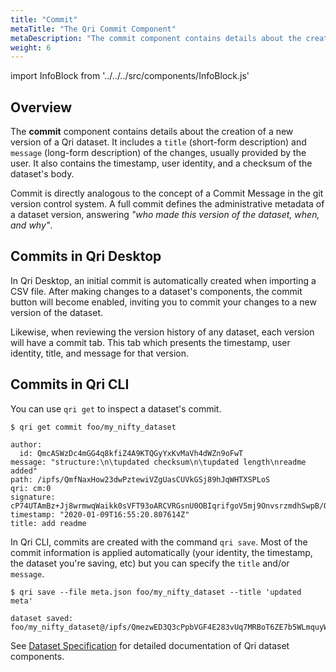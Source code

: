```yaml
---
title: "Commit"
metaTitle: "The Qri Commit Component"
metaDescription: "The commit component contains details about the creation of a new version of a Qri dataset. "
weight: 6
---
```


import InfoBlock from '../../../src/components/InfoBlock.js'


## Overview

The __commit__ component contains details about the creation of a new version of a Qri dataset.  It includes a `title` (short-form description) and `message` (long-form description) of the changes, usually provided by the user.  It also contains the timestamp, user identity, and a checksum of the dataset's body.

Commit is directly analogous to the concept of a Commit Message in the git version control system. A full commit defines the administrative metadata of a dataset version, answering _"who made this version of the dataset, when, and why"_.

## Commits in Qri Desktop

In Qri Desktop, an initial commit is automatically created when importing a CSV file.  After making changes to a dataset's components, the commit button will become enabled, inviting you to commit your changes to a new version of the dataset.

Likewise, when reviewing the version history of any dataset, each version will have a commit tab.  This tab which presents the timestamp, user identity, title, and message for that version.

## Commits in Qri CLI

You can use `qri get` to inspect a dataset's commit.

```
$ qri get commit foo/my_nifty_dataset

author:
  id: QmcASWzDc4mGG4q8kfiZ4A9KTQGyYxKvMaVh4dWZn9oFwT
message: "structure:\n\tupdated checksum\n\tupdated length\nreadme added"
path: /ipfs/QmfNaxHow23dwPztewiVZgUasCUVkGSj89hJqWHTXSPLoS
qri: cm:0
signature: cP74UTAmBz+Jj8wrmwqWaikk0sVFT93oARCVRGsnU0OBIqrifgoV5mj9OnvsrzmdhSwpB/OPePPye8fG2iTRhneI/qvW9gwGrbHPvKgAjXctRAlxauGS+Iab/w38b1bKZhxf9SR01z0A+eHWdXmK0FokPNUseCO6CzK5kdXUDbAn2mkqtahZFpcwFAF4a+wBpCa9b8/teSNL3Rwc5EQ9352mfZP9jVZ8uM32QY4fbXMTaXYJOWRkR40kHCAD7+YHI9ACeF1ow3yCOrPVMNJBNpd7pLA5eg6Qc+y8hCKoNmKxx1vnzGMyUTlPF8bsyaqAun5aiqleTCPnMUtdPoIoHg==
timestamp: "2020-01-09T16:55:20.807614Z"
title: add readme
```

In Qri CLI, commits are created with the command `qri save`.  Most of the commit information is applied automatically (your identity, the timestamp, the dataset you're saving, etc) but you can specify the `title` and/or `message`.

```
$ qri save --file meta.json foo/my_nifty_dataset --title 'updated meta'

dataset saved: foo/my_nifty_dataset@/ipfs/QmezwED3Q3cPpbVGF4E283vUq7MRBoT6ZE7b5WLmquyWz7
```


<InfoBlock>
  See <a href="/docs/reference/dataset-specification/">Dataset Specification</a> for detailed documentation of Qri dataset components.
</InfoBlock>
